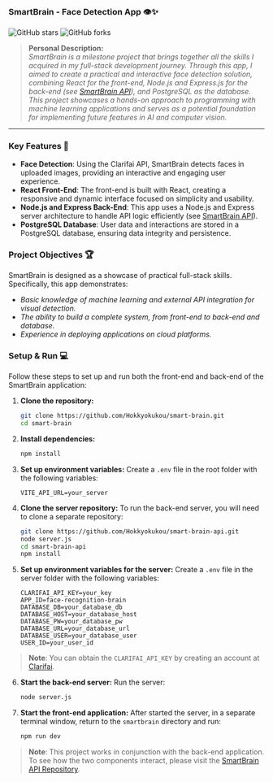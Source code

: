 ### SmartBrain - Face Detection App 👁️✨

![GitHub stars](https://img.shields.io/github/stars/Hokkyokukou/smartbrain?style=social)
![GitHub forks](https://img.shields.io/github/forks/Hokkyokukou/smartbrain?style=social)

> **Personal Description:**  
> _SmartBrain is a milestone project that brings together all the skills I acquired in my full-stack development journey. Through this app, I aimed to create a practical and interactive face detection solution, combining React for the front-end, Node.js and Express.js for the back-end (see [SmartBrain API](https://github.com/Hokkyokukou/smart-brain-api)), and PostgreSQL as the database. This project showcases a hands-on approach to programming with machine learning applications and serves as a potential foundation for implementing future features in AI and computer vision._

---

### Key Features 🌟

- **Face Detection**: Using the Clarifai API, SmartBrain detects faces in uploaded images, providing an interactive and engaging user experience.
- **React Front-End**: The front-end is built with React, creating a responsive and dynamic interface focused on simplicity and usability.
- **Node.js and Express Back-End**: This app uses a Node.js and Express server architecture to handle API logic efficiently (see [SmartBrain API](https://github.com/Hokkyokukou/smart-brain-api)).
- **PostgreSQL Database**: User data and interactions are stored in a PostgreSQL database, ensuring data integrity and persistence.

### Project Objectives 🏆
SmartBrain is designed as a showcase of practical full-stack skills. Specifically, this app demonstrates:
- _Basic knowledge of machine learning and external API integration for visual detection._
- _The ability to build a complete system, from front-end to back-end and database._
- _Experience in deploying applications on cloud platforms._

### Setup & Run 💻

Follow these steps to set up and run both the front-end and back-end of the SmartBrain application:

1. **Clone the repository:**
   ```bash
   git clone https://github.com/Hokkyokukou/smart-brain.git
   cd smart-brain
   ```

2. **Install dependencies:**
   ```bash
   npm install
   ```

3. **Set up environment variables:**
   Create a `.env` file in the root folder with the following variables:
   ```plaintext
   VITE_API_URL=your_server
   ```

4. **Clone the server repository:**
   To run the back-end server, you will need to clone a separate repository:
   ```bash
   git clone https://github.com/Hokkyokukou/smart-brain-api.git
   node server.js
   cd smart-brain-api
   npm install
   ```

5. **Set up environment variables for the server:**
   Create a `.env` file in the server folder with the following variables:
   ```plaintext
   CLARIFAI_API_KEY=your_key
   APP_ID=face-recognition-brain
   DATABASE_DB=your_database_db
   DATABASE_HOST=your_database_host
   DATABASE_PW=your_database_pw
   DATABASE_URL=your_database_url
   DATABASE_USER=your_database_user
   USER_ID=your_user_id
   ```
> **Note**: You can obtain the `CLARIFAI_API_KEY` by creating an account at [Clarifai](https://clarifai.com/).


6. **Start the back-end server:**
   Run the server:
   ```bash
   node server.js
   ```

7. **Start the front-end application:**
After started the server, in a separate terminal window, return to the `smartbrain` directory and run:
   ```bash
   npm run dev
   ```

> **Note**: This project works in conjunction with the back-end application. To see how the two components interact, please visit the [SmartBrain API Repository](https://github.com/Hokkyokukou/smart-brain-api).